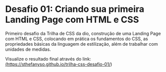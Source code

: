 # Desafio 01: Criando sua primeira Landing Page com HTML e CSS

Primeiro desafio da Trilha de CSS da dio, construção de uma Landing Page com HTML e CSS, colocando em prática os fundamentos do CSS, as propriedades básicas da linguagem de estilização, além de trabalhar com unidades de medidas.

Visualize o resultado final através do link: <a target="_blank" href="https://sthefanyso.github.io/trilha-css-desafio-01/">(https://sthefanyso.github.io/trilha-css-desafio-01/)</a> 